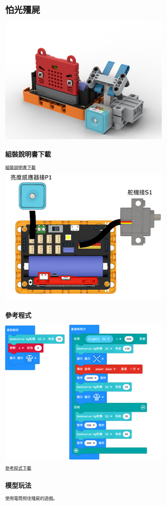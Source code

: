 # 怕光殭屍

![](../images/zombie.png)

## 組裝說明書下載

[組裝說明書下載](https://drive.google.com/drive/folders/1wg_edUZFrqyUONA0FJ6vFBkGArRsfnf4?usp=sharing)

![](../images/zombie_wire.png)

## 參考程式

![](../images/zombie_code.png)

[參考程式下載](https://makecode.microbit.org/_0tMVP3EsaHLL)

## 模型玩法

使用電筒照住殭屍的遊戲。